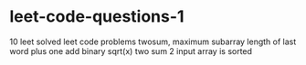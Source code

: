 # leet-code-questions-1

10 leet solved leet code problems
twosum,
maximum subarray
length of last word
plus one
add binary
sqrt(x)
two sum 2 input array is sorted

